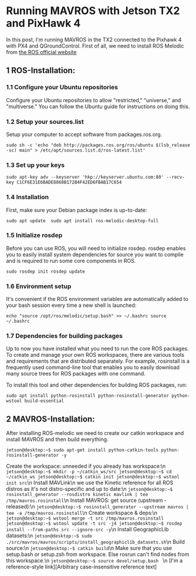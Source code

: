 # Running MAVROS with Jetson TX2 and PixHawk 4

In this post, I'm running MAVROS in the TX2 connected to the Pixhawk 4 with PX4 and QGroundControl. First of all, we need to install ROS Melodic from [the ROS official website](http://wiki.ros.org/melodic/Installation/Ubuntu "ROS-Melodic for Ubuntu 18.04") 

## 1 ROS-Installation:

### 1.1 Configure your Ubuntu repositories
Configure your Ubuntu repositories to allow "restricted," "universe," and "multiverse." You can follow the Ubuntu guide for instructions on doing this.

### 1.2 Setup your sources.list
Setup your computer to accept software from packages.ros.org.

`sudo sh -c 'echo "deb http://packages.ros.org/ros/ubuntu $(lsb_release -sc) main" > /etc/apt/sources.list.d/ros-latest.list'`

### 1.3 Set up your keys

`sudo apt-key adv --keyserver 'hkp://keyserver.ubuntu.com:80' --recv-key C1CF6E31E6BADE8868B172B4F42ED6FBAB17C654`

### 1.4 Installation
First, make sure your Debian package index is up-to-date:

`sudo apt update 
 sudo apt install ros-melodic-desktop-full`

### 1.5 Initialize rosdep
Before you can use ROS, you will need to initialize rosdep. rosdep enables you to easily install system dependencies for source you want to compile and is required to run some core components in ROS.

`sudo rosdep init
 rosdep update`

### 1.6 Environment setup
It's convenient if the ROS environment variables are automatically added to your bash session every time a new shell is launched:

`echo "source /opt/ros/melodic/setup.bash" >> ~/.bashrc
 source ~/.bashrc`

### 1.7 Dependencies for building packages
Up to now you have installed what you need to run the core ROS packages. To create and manage your own ROS workspaces, there are various tools and requirements that are distributed separately. For example, rosinstall is a frequently used command-line tool that enables you to easily download many source trees for ROS packages with one command.

To install this tool and other dependencies for building ROS packages, run:

`sudo apt install python-rosinstall python-rosinstall-generator python-wstool build-essential`

## 2 MAVROS-Installation:
After installing ROS-melodic we need to create our catkin workspace and install MAVROS and then build everything.

`jetson@desktop:~$ sudo apt-get install python-catkin-tools python-rosinstall-generator -y`

Create the workspace: unneeded if you already has workspace:\n
`jetson@desktop:~$ mkdir -p ~/catkin_ws/src
jetson@desktop:~$ cd ~/catkin_ws
jetson@desktop:~$ catkin init
jetson@desktop:~$ wstool init src`\n
Install MAVLink\n
we use the Kinetic reference for all ROS distros as it's not distro-specific and up to date:\n
`jetson@desktop:~$ rosinstall_generator --rosdistro kinetic mavlink | tee /tmp/mavros.rosinstall`\n
Install MAVROS: get source (upstream - released):\n
`jetson@desktop:~$ rosinstall_generator --upstream mavros | tee -a /tmp/mavros.rosinstall`\n
Create workspace & deps:\n
`jetson@desktop:~$ wstool merge -t src /tmp/mavros.rosinstall
jetson@desktop:~$ wstool update -t src -j4
jetson@desktop:~$ rosdep install --from-paths src --ignore-src -y`\n
Install GeographicLib datasets:\n
`jetson@desktop:~$ sudo ./src/mavros/mavros/scripts/install_geographiclib_datasets.sh`\n
Build source:\n
`jetson@desktop:~$ catkin build`\n
Make sure that you use setup.bash or setup.zsh from workspace.
Else rosrun can't find nodes from this workspace.\n
`jetson@desktop:~$ source devel/setup.bash ` \n
 [I'm a reference-style link][Arbitrary case-insensitive reference text] 
